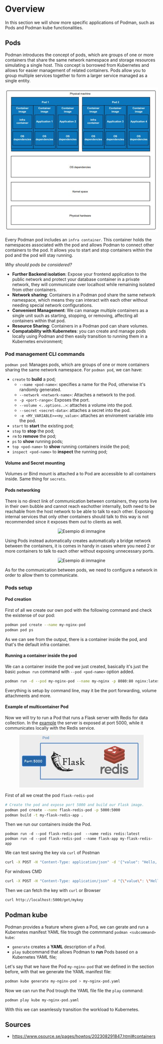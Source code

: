 # Overview
In this section we will show more specific applications of Podman, such as Pods and Podman kube functionalities.



## Pods

Podman introduces the concept of pods, which are groups of one or more containers that share the same network namespace and storage resources simulating a single host. This concept is borrowed from Kubernetes and allows for easier management of related containers. Pods allow you to group multiple services
together to form a larger service managed as a single entity.

<p align="center">
  <img src="images/pods.JPG" alt="Esempio di immagine" />
</p>

Every Podman pod includes an `infra container`. This container holds the namespaces associated with the pod and allows Podman to connect other containers to the pod. It allows you to start and stop containers within the pod and the pod will stay running.

*Why should pods be considered?*
 - **Further Backend isolation**: Expose your frontend application to the public network and protect your database container in a private network, they will communicate over localhost while remaining isolated from other containers.
 - **Network sharing**: Containers in a Podman pod share the same network namespace, which means they can interact with each other without needing special network configurations.
 - **Convenient Management**: We can manage multiple containers as a single unit such as starting, stopping, or removing, affecting all containers within that pod.
 - **Resource Sharing**: Containers in a Podman pod can share volumes.
 - **Compatability with Kubernetes**: you can create and manage pods locally using Podman and then easily transition to running them in a Kubernetes environment;




### Pod management CLI commands
```podman pod```: Manages pods, which are groups of one or more containers sharing the same network namespace.
  For ```podman pod```, we can have:
  - ```create``` to **build** a pod;
     - ```--name <pod-name>```: specifies a name for the Pod, otherwise it's randomly generated.
     - ```--network <network-name>```: Attaches a network to the pod.
     - ```-p <port-range>```: Exposes the port.
     - ```--volume <..options..>```: attaches a volume into the pod.
     - ```--secret <secret-data>```: attaches a secret into the pod. 
     - ```-e <MY_VARIABLE>=<my_value>```: attaches an enviroment variable into the pod. 
  - ```start``` to **start** the existing pod;
  - ```stop``` to **stop** the pod;
  - ```rm``` to **remove** the pod;
  - ```ps``` to **show** running pods;
  - ```top <pod-name>``` to **show** running containers inside the pod;
  - ```inspect <pod-name>``` to **inspect** the running pod;

#### Volume and Secret mounting 
Volumes or Bind mount is attached a to Pod are accessible to all containers inside. Same thing for `secrets`.


#### Pods networking
There is no direct link of communication between containers, they sorta live in their own bubble and cannot reach eachother internally, both need to be reachable from the host network to be able to talk to each other. Exposing internal services that only other containers should talk to this way is not recommended since it exposes them out to clients as well.
<p align="center">
  <img src="images/net.JPG" alt="Esempio di immagine" />
</p>
Using Pods instead automatically creates automatically a bridge network between the containers, it is comes in handy in cases where you need 2 or more containers to talk to each other without exposing unnecessary ports.
<p align="center">
  <img src="images/pod-net.JPG" alt="Esempio di immagine" />
</p>


As for the communication between pods, we need to configure a network in order to allow them to communicate. 



### Pods setup
#### Pod creation
First of all we create our own pod with the following command and check the existense of our pod:
```bash
podman pod create --name my-nginx-pod
podman pod ps
```
As we can see from the output, there is a container inside the pod, and that's the default infra container.

#### Running a container inside the pod
We can a container inside the pod we just created, basically it's just the basic `podman run` command with `--pod <pod-name>` option added.
```bash
podman run -d --pod my-nginx-pod --name my-nginx -p 8080:80 nginx:latest
```
Everything is setup by command line, may it be the port forwarding, volume attachments and more.




#### Example of multicontainer Pod
Now we will try to run a Pod that runs a Flask server with Redis for data collection.
In the  [example](https://github.com/NakajimaAkemi/Microservices-containerization/tree/master/workdir/redis-pod) the server is exposed at port 5000, while it communicates locally with the Redis service.

<p align="center">
  <img src="images/cool-pod.JPG" alt="Esempio di immagine" />
</p>

First of all we creat the pod `flask-redis-pod`
```bash
# Create the pod and expose port 5000 and build our Flask image.
podman pod create --name flask-redis-pod -p 5000:5000
podman build -t my-flask-redis-app .
```
Then we run our containers inside the Pod.
```
podman run -d --pod flask-redis-pod  --name redis redis:latest
podman run -d --pod flask-redis-pod --name flask-app my-flask-redis-app
```
We can test saving the key via `curl` of Postman
```bash
curl -X POST -H "Content-Type: application/json" -d '{"value": "Hello, Redis!"}' http://localhost:5000/set/mykey
```
For windows CMD
```bash
curl -X POST -H "Content-Type: application/json" -d "{\"value\": \"Hello, Redis!\"}" http://localhost:5000/set/mykey
```
Then we can fetch the key with `curl` or Browser
```bash
curl http://localhost:5000/get/mykey
```


## Podman kube
Podman provides a feature where given a Pod, we can gerate and run a Kubernetes manifest YAML file trough the commmand ```podman <subcommand> kube```:
  - ```generate``` creates a **YAML** description of a Pod.
  - ```play``` subcommand that allows Podman to **run** Pods based on a Kubernetes YAML file;

Let's say that we have the Pod `my-nginx-pod` that we defined in the section before, with that we generate the YAML manifest file:

```bash
podman kube generate my-nginx-pod > my-nginx-pod.yaml
```
Now we can run the Pod trough the YAML file file the `play` command:
```bash
podman play kube my-nginx-pod.yaml
```

With this we can seamlessly transition the workload to Kubernetes.


## Sources
 - https://www.osource.se/pages/howtos/202308291847.html#containers


